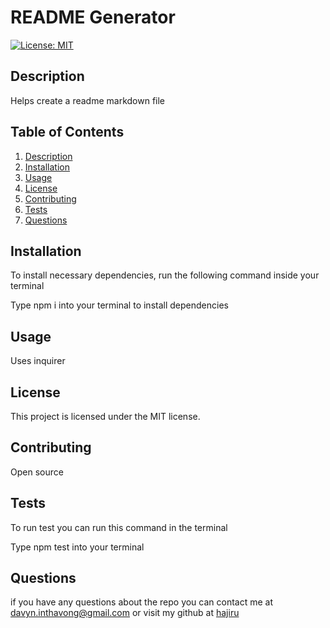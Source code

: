 # README Generator

[![License: MIT](https://img.shields.io/badge/License-MIT-yellow.svg)](https://opensource.org/licenses/MIT)

## Description

  Helps create a readme markdown file

## Table of Contents

1. [Description](#description)
2. [Installation](#installation)
3. [Usage](#usage)
4. [License](#license)
5. [Contributing](#contributing)
6. [Tests](#tests)
7. [Questions](#questions)

## Installation

To install necessary dependencies, run the following command inside your terminal

Type npm i into your terminal to install dependencies

## Usage

Uses inquirer

## License

This project is licensed under the MIT license.

## Contributing

Open source

## Tests

To run test you can run this command in the terminal

Type npm test into your terminal

## Questions

if you have any questions about the repo you can contact me at davyn.inthavong@gmail.com or visit my github at [hajiru](https://github.com/hajiru)